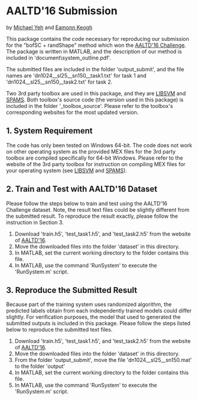 # AALTD'16 Submission

by [Michael Yeh](http://www.cs.ucr.edu/~myeh003/) and [Eamonn Keogh](http://www.cs.ucr.edu/~eamonn/)

This package contains the code necessary for reproducing our submission for the "bofSC + randShape" method which won the [AALTD'16 Challenge](https://aaltd16.irisa.fr/challenge/). The package is written in MATLAB, and the description of our method is included in 'document\system_outline.pdf'.

The submitted files are included in the folder 'output\_submit', and the file names are 'dn1024\_\_sl25\_\_sn150\_\_task1.txt' for task 1 and 'dn1024\_\_sl25\_\_sn150\_\_task2.txt' for task 2.

Two 3rd party toolbox are used in this package, and they are [LIBSVM](http://www.csie.ntu.edu.tw/~cjlin/libsvm/) and [SPAMS](http://spams-devel.gforge.inria.fr/). Both toolbox's source code (the version used in this package) is included in the folder '\_toolbox\_source'. Please refer to the toolbox's corresponding websites for the most updated version.

## 1. System Requirement
The code has only been tested on Windows 64-bit. The code does not work on other operating system as the provided MEX files for the 3rd party toolbox are compiled specifically for 64-bit Windows. Please refer to the website of the 3rd party toolbox for instruction on compiling MEX files for your operating system (see [LIBSVM](http://www.csie.ntu.edu.tw/~cjlin/libsvm/) and [SPAMS](http://spams-devel.gforge.inria.fr/)).

## 2. Train and Test with AALTD'16 Dataset
Please follow the steps below to train and test using the AALTD'16 Challenge dataset. Note, the result text files could be slightly different from the submitted result. To reproduce the result exactly, please follow the instruction in Section 3.

1. Download 'train.h5', 'test\_task1.h5', and 'test\_task2.h5' from the website of [AALTD'16](https://aaltd16.irisa.fr/challenge/).
2. Move the downloaded files into the folder 'dataset' in this directory.
3. In MATLAB, set the current working directory to the folder contains this file.
4. In MATLAB, use the command 'RunSystem' to execute the 'RunSystem.m' script.

## 3. Reproduce the Submitted Result
Because part of the training system uses randomized algorithm, the predicted labels obtain from each independently trained models could differ slightly. For verification purposes, the model that used to generated the submitted outputs is included in this package. Please follow the steps listed below to reproduce the submitted text files.

1. Download 'train.h5', 'test\_task1.h5', and 'test\_task2.h5' from the website of [AALTD'16](https://aaltd16.irisa.fr/challenge/).
2. Move the downloaded files into the folder 'dataset' in this directory.
3. From the folder 'output\_submit', move the file 'dn1024\_\_sl25\_\_sn150.mat' to the folder 'output'
4. In MATLAB, set the current working directory to the folder contains this file.
5. In MATLAB, use the command 'RunSystem' to execute the 'RunSystem.m' script.
